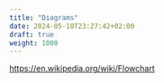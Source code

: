 ```yaml
---
title: "Diagrams"
date: 2024-05-10T23:27:42+02:00
draft: true
weight: 1000
---
```




https://en.wikipedia.org/wiki/Flowchart
